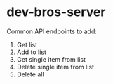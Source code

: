 # dev-bros-server


Common API endpoints to add:

1. Get list
2. Add to list
3. Get single item from list
4. Delete single item from list
5. Delete all
